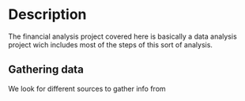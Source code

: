 Description
===========
The financial analysis project covered here is basically a data analysis project wich includes most of the steps of this sort of analysis.

Gathering data
--------------
We look for different sources to gather info from
